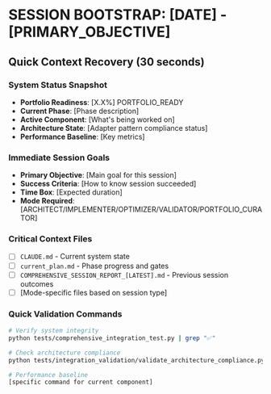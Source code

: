 # SESSION BOOTSTRAP: [DATE] - [PRIMARY_OBJECTIVE]

## Quick Context Recovery (30 seconds)
### System Status Snapshot
- **Portfolio Readiness**: [X.X%] PORTFOLIO_READY
- **Current Phase**: [Phase description]
- **Active Component**: [What's being worked on]
- **Architecture State**: [Adapter pattern compliance status]
- **Performance Baseline**: [Key metrics]

### Immediate Session Goals
- **Primary Objective**: [Main goal for this session]
- **Success Criteria**: [How to know session succeeded]
- **Time Box**: [Expected duration]
- **Mode Required**: [ARCHITECT/IMPLEMENTER/OPTIMIZER/VALIDATOR/PORTFOLIO_CURATOR]

### Critical Context Files
- [ ] `CLAUDE.md` - Current system state
- [ ] `current_plan.md` - Phase progress and gates  
- [ ] `COMPREHENSIVE_SESSION_REPORT_[LATEST].md` - Previous session outcomes
- [ ] [Mode-specific files based on session type]

### Quick Validation Commands
```bash
# Verify system integrity
python tests/comprehensive_integration_test.py | grep "✅"

# Check architecture compliance
python tests/integration_validation/validate_architecture_compliance.py

# Performance baseline
[specific command for current component]